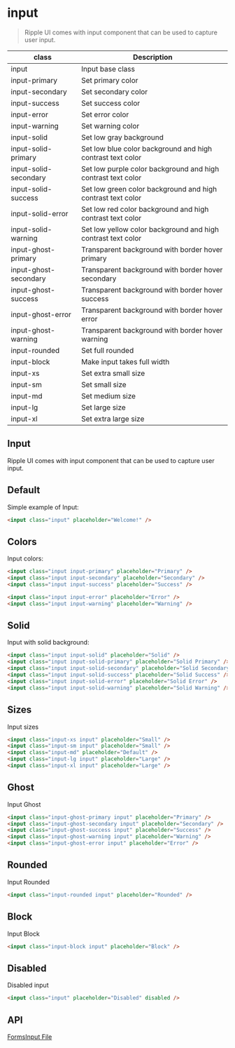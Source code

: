 # input

> Ripple UI comes with input component that can be used to capture user input.

| class                 | Description                                                  |
| --------------------- | ------------------------------------------------------------ |
| input                 | Input base class                                             |
| input-primary         | Set primary color                                            |
| input-secondary       | Set secondary color                                          |
| input-success         | Set success color                                            |
| input-error           | Set error color                                              |
| input-warning         | Set warning color                                            |
| input-solid           | Set low gray background                                      |
| input-solid-primary   | Set low blue color background and high contrast text color   |
| input-solid-secondary | Set low purple color background and high contrast text color |
| input-solid-success   | Set low green color background and high contrast text color  |
| input-solid-error     | Set low red color background and high contrast text color    |
| input-solid-warning   | Set low yellow color background and high contrast text color |
| input-ghost-primary   | Transparent background with border hover primary             |
| input-ghost-secondary | Transparent background with border hover secondary           |
| input-ghost-success   | Transparent background with border hover success             |
| input-ghost-error     | Transparent background with border hover error               |
| input-ghost-warning   | Transparent background with border hover warning             |
| input-rounded         | Set full rounded                                             |
| input-block           | Make input takes full width                                  |
| input-xs              | Set extra small size                                         |
| input-sm              | Set small size                                               |
| input-md              | Set medium size                                              |
| input-lg              | Set large size                                               |
| input-xl              | Set extra large size                                         |

## Input

Ripple UI comes with input component that can be used to capture user input.

## [​](#default)Default

Simple example of Input:

```html
<input class="input" placeholder="Welcome!" />
```

## [​](#colors)Colors

Input colors:

```html
<input class="input input-primary" placeholder="Primary" />
<input class="input input-secondary" placeholder="Secondary" />
<input class="input input-success" placeholder="Success" />
```

```html
<input class="input input-error" placeholder="Error" />
<input class="input input-warning" placeholder="Warning" />
```

## [​](#solid)Solid

Input with solid background:

```html
<input class="input input-solid" placeholder="Solid" />
<input class="input input-solid-primary" placeholder="Solid Primary" />
<input class="input input-solid-secondary" placeholder="Solid Secondary" />
<input class="input input-solid-success" placeholder="Solid Success" />
<input class="input input-solid-error" placeholder="Solid Error" />
<input class="input input-solid-warning" placeholder="Solid Warning" />
```

## [​](#sizes)Sizes

Input sizes

```html
<input class="input-xs input" placeholder="Small" />
<input class="input-sm input" placeholder="Small" />
<input class="input-md" placeholder="Default" />
<input class="input-lg input" placeholder="Large" />
<input class="input-xl input" placeholder="Large" />
```

## [​](#ghost)Ghost

Input Ghost

```html
<input class="input-ghost-primary input" placeholder="Primary" />
<input class="input-ghost-secondary input" placeholder="Secondary" />
<input class="input-ghost-success input" placeholder="Success" />
<input class="input-ghost-warning input" placeholder="Warning" />
<input class="input-ghost-error input" placeholder="Error" />
```

## [​](#rounded)Rounded

Input Rounded

```html
<input class="input-rounded input" placeholder="Rounded" />
```

## [​](#block)Block

Input Block

```html
<input class="input-block input" placeholder="Block" />
```

## [​](#disabled)Disabled

Disabled input

```html
<input class="input" placeholder="Disabled" disabled />
```

## [​](#api)API

[Forms](/docs/components/forms)[Input File](/docs/components/input-file)
